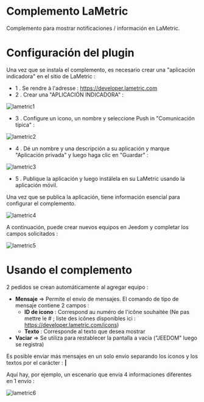 # Complemento LaMetric

Complemento para mostrar notificaciones / información en LaMetric.

# Configuración del plugin 

Una vez que se instala el complemento, es necesario crear una "aplicación indicadora" en el sitio de LaMetric :

-   1 \. Se rendre à l'adresse : <https://developer.lametric.com>
-   2 \. Crear una "APLICACIÓN INDICADORA" :

![lametric1](../images/lametric1.png)

-   3 \. Configure un icono, un nombre y seleccione Push in "Comunicación típica" :

![lametric2](../images/lametric2.png)

-   4 \. Dé un nombre y una descripción a su aplicación y marque "Aplicación privada" y luego haga clic en "Guardar" :

![lametric3](../images/lametric3.png)

-   5 \. Publique la aplicación y luego instálela en su LaMetric usando la aplicación móvil.

Una vez que se publica la aplicación, tiene información esencial para configurar el complemento.

![lametric4](../images/lametric4.png)

A continuación, puede crear nuevos equipos en Jeedom y completar los campos solicitados :

![lametric5](../images/lametric5.png)

# Usando el complemento 

2 pedidos se crean automáticamente al agregar equipo :

-   **Mensaje** ⇒ Permite el envío de mensajes. El comando de tipo de mensaje contiene 2 campos : 
    - **ID de icono** : Correspond au numéro de l'icône souhaitée (Ne pas mettre le \# ; liste des icônes disponibles ici : <https://developer.lametric.com/icons>)
    - **Texto** : Corresponde al texto que desea mostrar
-   **Vaciar** ⇒ Se utiliza para restablecer la pantalla a vacía ("JEEDOM" luego se registra)

Es posible enviar más mensajes en un solo envío separando los iconos y los textos por el carácter : **|**

Aquí hay, por ejemplo, un escenario que envía 4 informaciones diferentes en 1 envío :

![lametric6](../images/lametric6.png)
